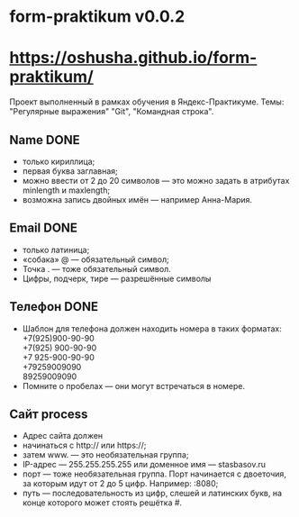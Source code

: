 # form-praktikum v0.0.2 
# https://oshusha.github.io/form-praktikum/

Проект выполненный в рамках обучения в Яндекс-Практикуме. 
Темы: "Регулярные выражения" "Git", "Командная строка".

## Name DONE
+ только кириллица;
+ первая буква заглавная;
+ можно ввести от 2 до 20 символов — это можно задать в атрибутах minlength и maxlength;
+ возможна запись двойных имён — например Анна-Мария.

## Email DONE
+ только латиница;
+ «собака» @ — обязательный символ;
+ Точка . — тоже обязательный символ.
+ Цифры, подчерк, тире — разрешённые символы

## Телефон DONE
+ Шаблон для телефона должен находить номера в таких форматах:  
    +7(925)900-90-90  
    +7(925) 900-90-90  
    +7 925-900-90-90  
    +79259009090  
    89259009090
+ Помните о пробелах — они могут встречаться в номере.

## Сайт process
+ Адрес сайта должен
+ начинаться с http:// или https://;
+ затем www. — это необязательная группа;
+ IP-адрес — 255.255.255.255 или доменное имя — stasbasov.ru
+ порт — тоже необязательная группа. Порт начинается с двоеточия, за которым идут от 2 до 5 цифр. Например: :8080;
+ путь — последовательность из цифр, слешей и латинских букв, на конце которого может стоять решётка #.
